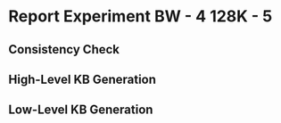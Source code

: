 # Report Experiment BW - 4 128K - 5

## Consistency Check

## High-Level KB Generation

## Low-Level KB Generation